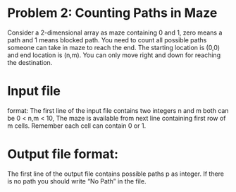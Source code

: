 # Problem 2: Counting Paths in Maze
Consider a 2-dimensional array as maze containing 0 and 1, zero means a path and 1 means blocked
path. You need to count all possible paths someone can take in maze to reach the end. The starting
location is (0,0) and end location is (n,m). You can only move right and down for reaching the
destination.
# Input file 
format: The first line of the input file contains two integers n and m both can be 0 <
n,m < 10, The maze is available from next line containing first row of m cells. Remember each
cell can contain 0 or 1.
# Output file format: 
The first line of the output file contains possible paths p as integer. If there is
no path you should write “No Path” in the file. 
